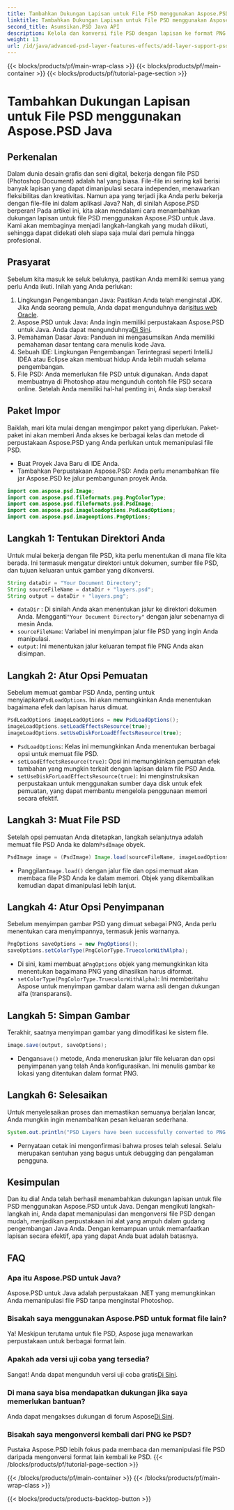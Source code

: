```yaml
---
title: Tambahkan Dukungan Lapisan untuk File PSD menggunakan Aspose.PSD Java
linktitle: Tambahkan Dukungan Lapisan untuk File PSD menggunakan Aspose.PSD Java
second_title: Asumsikan.PSD Java API
description: Kelola dan konversi file PSD dengan lapisan ke format PNG dengan mudah menggunakan Aspose.PSD untuk Java! Sempurna untuk pengembang yang membutuhkan manipulasi grafis.
weight: 13
url: /id/java/advanced-psd-layer-features-effects/add-layer-support-psd-files/
---
```


{{< blocks/products/pf/main-wrap-class >}}
{{< blocks/products/pf/main-container >}}
{{< blocks/products/pf/tutorial-page-section >}}

# Tambahkan Dukungan Lapisan untuk File PSD menggunakan Aspose.PSD Java

## Perkenalan
Dalam dunia desain grafis dan seni digital, bekerja dengan file PSD (Photoshop Document) adalah hal yang biasa. File-file ini sering kali berisi banyak lapisan yang dapat dimanipulasi secara independen, menawarkan fleksibilitas dan kreativitas. Namun apa yang terjadi jika Anda perlu bekerja dengan file-file ini dalam aplikasi Java? Nah, di sinilah Aspose.PSD berperan! Pada artikel ini, kita akan mendalami cara menambahkan dukungan lapisan untuk file PSD menggunakan Aspose.PSD untuk Java. Kami akan membaginya menjadi langkah-langkah yang mudah diikuti, sehingga dapat didekati oleh siapa saja mulai dari pemula hingga profesional.
## Prasyarat
Sebelum kita masuk ke seluk beluknya, pastikan Anda memiliki semua yang perlu Anda ikuti. Inilah yang Anda perlukan:
1.  Lingkungan Pengembangan Java: Pastikan Anda telah menginstal JDK. Jika Anda seorang pemula, Anda dapat mengunduhnya dari[situs web Oracle](https://www.oracle.com/java/technologies/javase-jdk11-downloads.html).
2.  Aspose.PSD untuk Java: Anda ingin memiliki perpustakaan Aspose.PSD untuk Java. Anda dapat mengunduhnya[Di Sini](https://releases.aspose.com/psd/java/).
3. Pemahaman Dasar Java: Panduan ini mengasumsikan Anda memiliki pemahaman dasar tentang cara menulis kode Java.
4. Sebuah IDE: Lingkungan Pengembangan Terintegrasi seperti IntelliJ IDEA atau Eclipse akan membuat hidup Anda lebih mudah selama pengembangan.
5. File PSD: Anda memerlukan file PSD untuk digunakan. Anda dapat membuatnya di Photoshop atau mengunduh contoh file PSD secara online.
Setelah Anda memiliki hal-hal penting ini, Anda siap beraksi!
## Paket Impor
Baiklah, mari kita mulai dengan mengimpor paket yang diperlukan. Paket-paket ini akan memberi Anda akses ke berbagai kelas dan metode di perpustakaan Aspose.PSD yang Anda perlukan untuk memanipulasi file PSD.

- Buat Proyek Java Baru di IDE Anda.
- Tambahkan Perpustakaan Aspose.PSD: Anda perlu menambahkan file jar Aspose.PSD ke jalur pembangunan proyek Anda.
```java
import com.aspose.psd.Image;
import com.aspose.psd.fileformats.png.PngColorType;
import com.aspose.psd.fileformats.psd.PsdImage;
import com.aspose.psd.imageloadoptions.PsdLoadOptions;
import com.aspose.psd.imageoptions.PngOptions;
```
## Langkah 1: Tentukan Direktori Anda
Untuk mulai bekerja dengan file PSD, kita perlu menentukan di mana file kita berada. Ini termasuk mengatur direktori untuk dokumen, sumber file PSD, dan tujuan keluaran untuk gambar yang dikonversi.

```java
String dataDir = "Your Document Directory";
String sourceFileName = dataDir + "layers.psd";
String output = dataDir + "layers.png";
```

- `dataDir` : Di sinilah Anda akan menentukan jalur ke direktori dokumen Anda. Mengganti`"Your Document Directory"` dengan jalur sebenarnya di mesin Anda.
- `sourceFileName`: Variabel ini menyimpan jalur file PSD yang ingin Anda manipulasi.
- `output`: Ini menentukan jalur keluaran tempat file PNG Anda akan disimpan.
## Langkah 2: Atur Opsi Pemuatan
 Sebelum memuat gambar PSD Anda, penting untuk menyiapkan`PsdLoadOptions`. Ini akan memungkinkan Anda menentukan bagaimana efek dan lapisan harus dimuat.

```java
PsdLoadOptions imageLoadOptions = new PsdLoadOptions();
imageLoadOptions.setLoadEffectsResource(true);
imageLoadOptions.setUseDiskForLoadEffectsResource(true);
```

- `PsdLoadOptions`: Kelas ini memungkinkan Anda menentukan berbagai opsi untuk memuat file PSD.
- `setLoadEffectsResource(true)`: Opsi ini memungkinkan pemuatan efek tambahan yang mungkin terkait dengan lapisan dalam file PSD Anda.
- `setUseDiskForLoadEffectsResource(true)`: Ini menginstruksikan perpustakaan untuk menggunakan sumber daya disk untuk efek pemuatan, yang dapat membantu mengelola penggunaan memori secara efektif.
## Langkah 3: Muat File PSD
 Setelah opsi pemuatan Anda ditetapkan, langkah selanjutnya adalah memuat file PSD Anda ke dalam`PsdImage` obyek.

```java
PsdImage image = (PsdImage) Image.load(sourceFileName, imageLoadOptions);
```

-  Panggilan`Image.load()` dengan jalur file dan opsi memuat akan membaca file PSD Anda ke dalam memori. Objek yang dikembalikan kemudian dapat dimanipulasi lebih lanjut.
## Langkah 4: Atur Opsi Penyimpanan
Sebelum menyimpan gambar PSD yang dimuat sebagai PNG, Anda perlu menentukan cara menyimpannya, termasuk jenis warnanya.

```java
PngOptions saveOptions = new PngOptions();
saveOptions.setColorType(PngColorType.TruecolorWithAlpha);
```

-  Di sini, kami membuat a`PngOptions` objek yang memungkinkan kita menentukan bagaimana PNG yang dihasilkan harus diformat.
- `setColorType(PngColorType.TruecolorWithAlpha)`: Ini memberitahu Aspose untuk menyimpan gambar dalam warna asli dengan dukungan alfa (transparansi).
## Langkah 5: Simpan Gambar
Terakhir, saatnya menyimpan gambar yang dimodifikasi ke sistem file.

```java
image.save(output, saveOptions);
```

-  Dengan`save()` metode, Anda meneruskan jalur file keluaran dan opsi penyimpanan yang telah Anda konfigurasikan. Ini menulis gambar ke lokasi yang ditentukan dalam format PNG.
## Langkah 6: Selesaikan
Untuk menyelesaikan proses dan memastikan semuanya berjalan lancar, Anda mungkin ingin menambahkan pesan keluaran sederhana.

```java
System.out.println("PSD Layers have been successfully converted to PNG!");
```

- Pernyataan cetak ini mengonfirmasi bahwa proses telah selesai. Selalu merupakan sentuhan yang bagus untuk debugging dan pengalaman pengguna.
## Kesimpulan
Dan itu dia! Anda telah berhasil menambahkan dukungan lapisan untuk file PSD menggunakan Aspose.PSD untuk Java. Dengan mengikuti langkah-langkah ini, Anda dapat memanipulasi dan mengonversi file PSD dengan mudah, menjadikan perpustakaan ini alat yang ampuh dalam gudang pengembangan Java Anda.
Dengan kemampuan untuk memanfaatkan lapisan secara efektif, apa yang dapat Anda buat adalah batasnya.
## FAQ
### Apa itu Aspose.PSD untuk Java?
Aspose.PSD untuk Java adalah perpustakaan .NET yang memungkinkan Anda memanipulasi file PSD tanpa menginstal Photoshop.
### Bisakah saya menggunakan Aspose.PSD untuk format file lain?
Ya! Meskipun terutama untuk file PSD, Aspose juga menawarkan perpustakaan untuk berbagai format lain.
### Apakah ada versi uji coba yang tersedia?
 Sangat! Anda dapat mengunduh versi uji coba gratis[Di Sini](https://releases.aspose.com/).
### Di mana saya bisa mendapatkan dukungan jika saya memerlukan bantuan?
 Anda dapat mengakses dukungan di forum Aspose[Di Sini](https://forum.aspose.com/c/psd/34).
### Bisakah saya mengonversi kembali dari PNG ke PSD?
Pustaka Aspose.PSD lebih fokus pada membaca dan memanipulasi file PSD daripada mengonversi format lain kembali ke PSD.
{{< /blocks/products/pf/tutorial-page-section >}}

{{< /blocks/products/pf/main-container >}}
{{< /blocks/products/pf/main-wrap-class >}}

{{< blocks/products/products-backtop-button >}}
